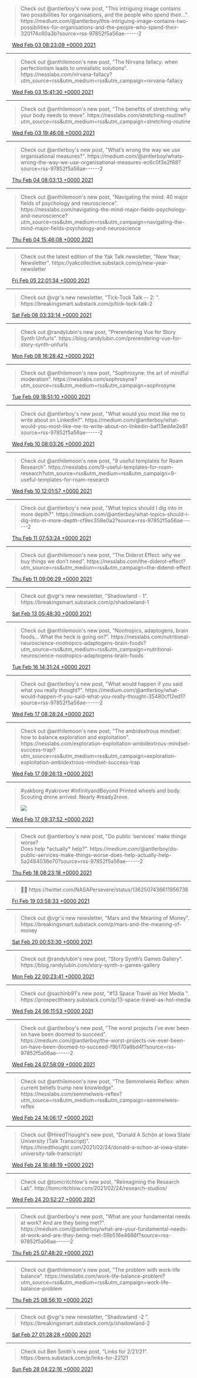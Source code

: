 > Check out @antlerboy's new post, "This intriguing image contains two possibilities for organisations, and the people who spend their…"\. https://medium\.com/@antlerboy/this\-intriguing\-image\-contains\-two\-possibilities\-for\-organisations\-and\-the\-people\-who\-spend\-their\-320174c60a3b?source\=rss\-97852f5a56ae\-\-\-\-\-\-2

<img src="../../media/tweet.ico" width="12" /> [Wed Feb 03 08:23:09 +0000 2021](https://twitter.com/yak_collective/status/1356880893621792769)

----

> Check out @anthilemoon's new post, "The Nirvana fallacy: when perfectionism leads to unrealistic solutions"\. https://nesslabs\.com/nirvana\-fallacy?utm\_source\=rss&utm\_medium\=rss&utm\_campaign\=nirvana\-fallacy

<img src="../../media/tweet.ico" width="12" /> [Wed Feb 03 15:41:30 +0000 2021](https://twitter.com/yak_collective/status/1356991209101799424)

----

> Check out @anthilemoon's new post, "The benefits of stretching: why your body needs to move"\. https://nesslabs\.com/stretching\-routine?utm\_source\=rss&utm\_medium\=rss&utm\_campaign\=stretching\-routine

<img src="../../media/tweet.ico" width="12" /> [Wed Feb 03 19:46:08 +0000 2021](https://twitter.com/yak_collective/status/1357052774748405761)

----

> Check out @antlerboy's new post, "What’s wrong the way we use organisational measures?"\. https://medium\.com/@antlerboy/whats\-wrong\-the\-way\-we\-use\-organisational\-measures\-ec6c0f3e2f88?source\=rss\-97852f5a56ae\-\-\-\-\-\-2

<img src="../../media/tweet.ico" width="12" /> [Thu Feb 04 08:03:13 +0000 2021](https://twitter.com/yak_collective/status/1357238265573748737)

----

> Check out @anthilemoon's new post, "Navigating the mind: 40 major fields of psychology and neuroscience"\. https://nesslabs\.com/navigating\-the\-mind\-major\-fields\-psychology\-and\-neuroscience?utm\_source\=rss&utm\_medium\=rss&utm\_campaign\=navigating\-the\-mind\-major\-fields\-psychology\-and\-neuroscience

<img src="../../media/tweet.ico" width="12" /> [Thu Feb 04 15:46:08 +0000 2021](https://twitter.com/yak_collective/status/1357354760886697984)

----

> Check out the latest edition of the Yak Talk newsletter, "New Year, Newsletter"\. https://yakcollective\.substack\.com/p/new\-year\-newsletter

<img src="../../media/tweet.ico" width="12" /> [Fri Feb 05 22:01:34 +0000 2021](https://twitter.com/yak_collective/status/1357811629895917568)

----

> Check out @vgr's new newsletter, "Tick\-Tock Talk \-\- 2: "\. https://breakingsmart\.substack\.com/p/tick\-tock\-talk\-2

<img src="../../media/tweet.ico" width="12" /> [Sat Feb 06 03:33:14 +0000 2021](https://twitter.com/yak_collective/status/1357895099657641988)

----

> Check out @randylubin's new post, "Prerendering Vue for Story Synth Unfurls"\. https://blog\.randylubin\.com/prerendering\-vue\-for\-story\-synth\-unfurls

<img src="../../media/tweet.ico" width="12" /> [Mon Feb 08 16:28:42 +0000 2021](https://twitter.com/yak_collective/status/1358815025008414721)

----

> Check out @anthilemoon's new post, "Sophrosyne: the art of mindful moderation"\. https://nesslabs\.com/sophrosyne?utm\_source\=rss&utm\_medium\=rss&utm\_campaign\=sophrosyne

<img src="../../media/tweet.ico" width="12" /> [Tue Feb 09 18:51:10 +0000 2021](https://twitter.com/yak_collective/status/1359213268066254849)

----

> Check out @antlerboy's new post, "What would you most like me to write about on LinkedIn?"\. https://medium\.com/@antlerboy/what\-would\-you\-most\-like\-me\-to\-write\-about\-on\-linkedin\-baf13ed4e2e8?source\=rss\-97852f5a56ae\-\-\-\-\-\-2

<img src="../../media/tweet.ico" width="12" /> [Wed Feb 10 08:03:26 +0000 2021](https://twitter.com/yak_collective/status/1359412648677408770)

----

> Check out @anthilemoon's new post, "9 useful templates for Roam Research"\. https://nesslabs\.com/9\-useful\-templates\-for\-roam\-research?utm\_source\=rss&utm\_medium\=rss&utm\_campaign\=9\-useful\-templates\-for\-roam\-research

<img src="../../media/tweet.ico" width="12" /> [Wed Feb 10 12:01:57 +0000 2021](https://twitter.com/yak_collective/status/1359472671600295937)

----

> Check out @antlerboy's new post, "What topics should I dig into in more depth?"\. https://medium\.com/@antlerboy/what\-topics\-should\-i\-dig\-into\-in\-more\-depth\-cf9ec358e0a2?source\=rss\-97852f5a56ae\-\-\-\-\-\-2

<img src="../../media/tweet.ico" width="12" /> [Thu Feb 11 07:53:24 +0000 2021](https://twitter.com/yak_collective/status/1359772512524058625)

----

> Check out @anthilemoon's new post, "The Diderot Effect: why we buy things we don’t need"\. https://nesslabs\.com/the\-diderot\-effect?utm\_source\=rss&utm\_medium\=rss&utm\_campaign\=the\-diderot\-effect

<img src="../../media/tweet.ico" width="12" /> [Thu Feb 11 09:06:29 +0000 2021](https://twitter.com/yak_collective/status/1359790903859232770)

----

> Check out @vgr's new newsletter, "Shadowland \- 1"\. https://breakingsmart\.substack\.com/p/shadowland\-1

<img src="../../media/tweet.ico" width="12" /> [Sat Feb 13 05:48:30 +0000 2021](https://twitter.com/yak_collective/status/1360465855486828547)

----

> Check out @anthilemoon's new post, "Nootropics, adaptogens, brain foods… What the heck is going on?"\. https://nesslabs\.com/nutritional\-neuroscience\-nootropics\-adaptogens\-brain\-foods?utm\_source\=rss&utm\_medium\=rss&utm\_campaign\=nutritional\-neuroscience\-nootropics\-adaptogens\-brain\-foods

<img src="../../media/tweet.ico" width="12" /> [Tue Feb 16 14:31:24 +0000 2021](https://twitter.com/yak_collective/status/1361684610443317253)

----

> Check out @antlerboy's new post, "What would happen if you said what you really thought?"\. https://medium\.com/@antlerboy/what\-would\-happen\-if\-you\-said\-what\-you\-really\-thought\-35480cf12ed1?source\=rss\-97852f5a56ae\-\-\-\-\-\-2

<img src="../../media/tweet.ico" width="12" /> [Wed Feb 17 08:28:24 +0000 2021](https://twitter.com/yak_collective/status/1361955647152078848)

----

> Check out @anthilemoon's new post, "The ambidextrous mindset: how to balance exploration and exploitation"\. https://nesslabs\.com/exploration\-exploitation\-ambidextrous\-mindset\-success\-trap?utm\_source\=rss&utm\_medium\=rss&utm\_campaign\=exploration\-exploitation\-ambidextrous\-mindset\-success\-trap

<img src="../../media/tweet.ico" width="12" /> [Wed Feb 17 09:26:13 +0000 2021](https://twitter.com/yak_collective/status/1361970194558693376)

----

> \#yakborg \#yakrover \#InfinityandBeyond Printed wheels and body\. Scouting drone arrived\. Nearly \#ready2rove\. 
> 
> ![](../../media/1361973127744544768-EuazV1sXAAEGlpq.jpg)

<img src="../../media/tweet.ico" width="12" /> [Wed Feb 17 09:37:52 +0000 2021](https://twitter.com/yak_collective/status/1361973127744544768)

----

> Check out @antlerboy's new post, "Do public ‘services’ make things worse?  
> Does help \*actually\* help?"\. https://medium\.com/@antlerboy/do\-public\-services\-make\-things\-worse\-does\-help\-actually\-help\-5a2484036e70?source\=rss\-97852f5a56ae\-\-\-\-\-\-2

<img src="../../media/tweet.ico" width="12" /> [Thu Feb 18 08:23:18 +0000 2021](https://twitter.com/yak_collective/status/1362316751992668161)

----

> 🥳😅 https://twitter\.com/NASAPersevere/status/1362507436611956736

<img src="../../media/tweet.ico" width="12" /> [Fri Feb 19 03:58:33 +0000 2021](https://twitter.com/yak_collective/status/1362612512558997507)

----

> Check out @vgr's new newsletter, "Mars and the Meaning of Money"\. https://breakingsmart\.substack\.com/p/mars\-and\-the\-meaning\-of\-money

<img src="../../media/tweet.ico" width="12" /> [Sat Feb 20 00:53:30 +0000 2021](https://twitter.com/yak_collective/status/1362928331100938243)

----

> Check out @randylubin's new post, "Story Synth’s Games Gallery"\. https://blog\.randylubin\.com/story\-synth\-s\-games\-gallery

<img src="../../media/tweet.ico" width="12" /> [Mon Feb 22 00:23:41 +0000 2021](https://twitter.com/yak_collective/status/1363645601519435777)

----

> Check out @sachinb91's new post, "\#13 Space Travel as Hot Media "\. https://prospecttheory\.substack\.com/p/13\-space\-travel\-as\-hot\-media

<img src="../../media/tweet.ico" width="12" /> [Wed Feb 24 06:11:53 +0000 2021](https://twitter.com/yak_collective/status/1364458005299920897)

----

> Check out @antlerboy's new post, "The worst projects I’ve ever been on have been doomed to succeed"\. https://medium\.com/@antlerboy/the\-worst\-projects\-ive\-ever\-been\-on\-have\-been\-doomed\-to\-succeed\-f9b170a8bd4f?source\=rss\-97852f5a56ae\-\-\-\-\-\-2

<img src="../../media/tweet.ico" width="12" /> [Wed Feb 24 07:58:09 +0000 2021](https://twitter.com/yak_collective/status/1364484748056408070)

----

> Check out @anthilemoon's new post, "The Semmelweis Reflex: when current beliefs trump new knowledge"\. https://nesslabs\.com/semmelweis\-reflex?utm\_source\=rss&utm\_medium\=rss&utm\_campaign\=semmelweis\-reflex

<img src="../../media/tweet.ico" width="12" /> [Wed Feb 24 14:06:17 +0000 2021](https://twitter.com/yak_collective/status/1364577390966566914)

----

> Check out @HiredThought's new post, "Donald A Schön at Iowa State University \(Talk Transcript\)"\. https://hiredthought\.com/2021/02/24/donald\-a\-schon\-at\-iowa\-state\-university\-talk\-transcript/

<img src="../../media/tweet.ico" width="12" /> [Wed Feb 24 16:48:19 +0000 2021](https://twitter.com/yak_collective/status/1364618170963812354)

----

> Check out @tomcritchlow's new post, "Reimagining the Research Lab"\. http://tomcritchlow\.com/2021/02/24/research\-studios/

<img src="../../media/tweet.ico" width="12" /> [Wed Feb 24 20:52:27 +0000 2021](https://twitter.com/yak_collective/status/1364679608076017666)

----

> Check out @antlerboy's new post, "What are your fundamental needs at work? And are they being met?"\. https://medium\.com/@antlerboy/what\-are\-your\-fundamental\-needs\-at\-work\-and\-are\-they\-being\-met\-59b516e4686f?source\=rss\-97852f5a56ae\-\-\-\-\-\-2

<img src="../../media/tweet.ico" width="12" /> [Thu Feb 25 07:48:20 +0000 2021](https://twitter.com/yak_collective/status/1364844665132974082)

----

> Check out @anthilemoon's new post, "The problem with work\-life balance"\. https://nesslabs\.com/work\-life\-balance\-problem?utm\_source\=rss&utm\_medium\=rss&utm\_campaign\=work\-life\-balance\-problem

<img src="../../media/tweet.ico" width="12" /> [Thu Feb 25 08:56:10 +0000 2021](https://twitter.com/yak_collective/status/1364861735262371841)

----

> Check out @vgr's new newsletter, "Shadowland \-2 "\. https://breakingsmart\.substack\.com/p/shadowland\-2

<img src="../../media/tweet.ico" width="12" /> [Sat Feb 27 01:28:28 +0000 2021](https://twitter.com/yak_collective/status/1365473845969383424)

----

> Check out Ben Smith's new post, "Links for 2/21/21"\. https://bens\.substack\.com/p/links\-for\-22121

<img src="../../media/tweet.ico" width="12" /> [Sun Feb 28 04:22:16 +0000 2021](https://twitter.com/yak_collective/status/1365879968832647168)